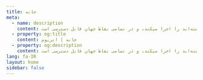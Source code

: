 ```yaml
---
title: خانه
meta:
  - name: description
    content: اتریوم یک پلتفرم متن باز جهانی٫ برای برنامه های غیر متمرکز است. در اتریوم٫ شما میتوانید برنامه‌ای بنویسید که ارزش دیجیتالی داشته باشد٫ دقیقا همان کدی که نوشته‌اید را اجرا میکند٫ و در تمامی نقاط جهان قابل دسترسی است.
  - property: og:title
    content: خانه | اتریوم
  - property: og:description
    content: اتریوم یک پلتفرم متن باز جهانی٫ برای برنامه های غیر متمرکز است. در اتریوم٫ شما میتوانید برنامه‌ای بنویسید که ارزش دیجیتالی داشته باشد٫ دقیقا همان کدی که نوشته‌اید را اجرا میکند٫ و در تمامی نقاط جهان قابل دسترسی است.
lang: fa-IR
layout: home
sidebar: false
---
```

<div dir=rtl markdown=1>

<HomePage/>

</div>